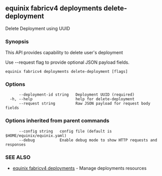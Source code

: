 ## equinix fabricv4 deployments delete-deployment

Delete Deployment using UUID

### Synopsis

This API provides capability to delete user's deployment

Use --request flag to provide optional JSON payload fields.

```
equinix fabricv4 deployments delete-deployment [flags]
```

### Options

```
      --deployment-id string   Deployment UUID (required)
  -h, --help                   help for delete-deployment
      --request string         Raw JSON payload for request body fields
```

### Options inherited from parent commands

```
      --config string   config file (default is $HOME/equinix/equinix.yaml)
      --debug           Enable debug mode to show HTTP requests and responses
```

### SEE ALSO

* [equinix fabricv4 deployments](equinix_fabricv4_deployments.md)	 - Manage deployments resources

